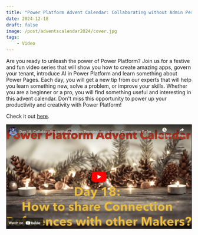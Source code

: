 ```yaml
---
title: "Power Platform Advent Calendar: Collaborating without Admin Permissions - sharing Connection References made easy"
date: 2024-12-18
draft: false
image: /post/adventscalendar2024/cover.jpg
tags:
    - Video
---
```


Are you ready to unleash the power of Power Platform? Join us for a festive and fun video series that will show you how to create amazing apps, govern your tenant, introduce AI in Power Platform and learn something about Power Pages. Each day, you will get a new tip from our experts that will help you learn something new, solve a problem, or improve your skills. Whether you are a beginner or a pro, you will find something useful and interesting in this advent calendar. Don't miss this opportunity to power up your productivity and creativity with Power Platform!

Check it out [here](https://youtu.be/ASZeEE1LvOA).

[![](video.jpg)](https://youtu.be/ASZeEE1LvOA)